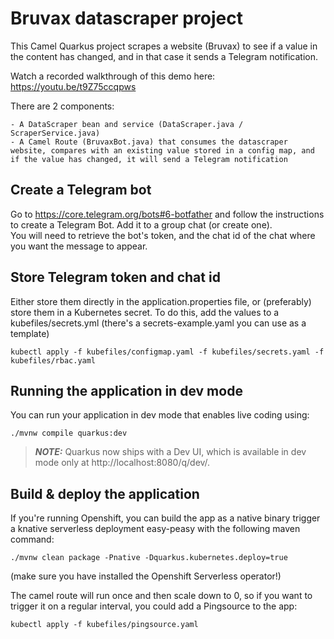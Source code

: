 # Bruvax datascraper project 

This Camel Quarkus project scrapes a website (Bruvax) to see if a value in the content has changed, and in that case it sends a Telegram notification. 

Watch a recorded walkthrough of this demo here: https://youtu.be/t9Z75ccqpws

There are 2 components:

    - A DataScraper bean and service (DataScraper.java / ScraperService.java)
    - A Camel Route (BruvaxBot.java) that consumes the datascraper website, compares with an existing value stored in a config map, and if the value has changed, it will send a Telegram notification 

## Create a Telegram bot 

Go to https://core.telegram.org/bots#6-botfather and follow the instructions to create a Telegram Bot.  Add it to a group chat (or create one).  
You will need to retrieve the bot's token, and the chat id of the chat where you want the message to appear.  

## Store Telegram token and chat id 

Either store them directly in the application.properties file, or (preferably) store them in a Kubernetes secret.  To do this, add the values to a kubefiles/secrets.yml (there's a secrets-example.yaml you can use as a template)
```shell script
kubectl apply -f kubefiles/configmap.yaml -f kubefiles/secrets.yaml -f kubefiles/rbac.yaml
```

## Running the application in dev mode

You can run your application in dev mode that enables live coding using:
```shell script
./mvnw compile quarkus:dev
```
> **_NOTE:_**  Quarkus now ships with a Dev UI, which is available in dev mode only at http://localhost:8080/q/dev/.

## Build & deploy the application

If you're running Openshift, you can build the app as a native binary trigger a knative serverless deployment easy-peasy with the following maven command:
```shell script
./mvnw clean package -Pnative -Dquarkus.kubernetes.deploy=true
```
(make sure you have installed the Openshift Serverless operator!)

The camel route will run once and then scale down to 0, so if you want to trigger it on a regular interval, you could add a Pingsource to the app:
```shell script
kubectl apply -f kubefiles/pingsource.yaml
```
